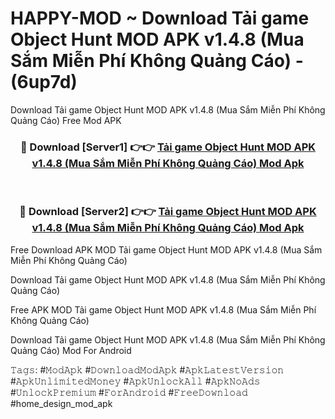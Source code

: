 # HAPPY-MOD ~ Download Tải game Object Hunt MOD APK v1.4.8 (Mua Sắm Miễn Phí Không Quảng Cáo) - (6up7d)
Download Tải game Object Hunt MOD APK v1.4.8 (Mua Sắm Miễn Phí Không Quảng Cáo) Free Mod APK

<div align="center">
<h3>🔴 Download [Server1] 👉👉 <a href="https://apk-comot.site?title=Tải_game_Object_Hunt_MOD_APK_v1.4.8_(Mua_Sắm_Miễn_Phí_Không_Quảng_Cáo)">Tải game Object Hunt MOD APK v1.4.8 (Mua Sắm Miễn Phí Không Quảng Cáo) Mod Apk</a></h3><br>

<h3>🔴 Download [Server2] 👉👉 <a href="https://apk-comot.site?title=Tải_game_Object_Hunt_MOD_APK_v1.4.8_(Mua_Sắm_Miễn_Phí_Không_Quảng_Cáo)">Tải game Object Hunt MOD APK v1.4.8 (Mua Sắm Miễn Phí Không Quảng Cáo) Mod Apk</a></h3>
</div>


Free Download APK MOD Tải game Object Hunt MOD APK v1.4.8 (Mua Sắm Miễn Phí Không Quảng Cáo)

Download Tải game Object Hunt MOD APK v1.4.8 (Mua Sắm Miễn Phí Không Quảng Cáo) 

Free APK MOD Tải game Object Hunt MOD APK v1.4.8 (Mua Sắm Miễn Phí Không Quảng Cáo) 

Download Tải game Object Hunt MOD APK v1.4.8 (Mua Sắm Miễn Phí Không Quảng Cáo) Mod For Android

𝚃𝚊𝚐𝚜: #𝙼𝚘𝚍𝙰𝚙𝚔 #𝙳𝚘𝚠𝚗𝚕𝚘𝚊𝚍𝙼𝚘𝚍𝙰𝚙𝚔 #𝙰𝚙𝚔𝙻𝚊𝚝𝚎𝚜𝚝𝚅𝚎𝚛𝚜𝚒𝚘𝚗 #𝙰𝚙𝚔𝚄𝚗𝚕𝚒𝚖𝚒𝚝𝚎𝚍𝙼𝚘𝚗𝚎𝚢 #𝙰𝚙𝚔𝚄𝚗𝚕𝚘𝚌𝚔𝙰𝚕𝚕 #𝙰𝚙𝚔𝙽𝚘𝙰𝚍𝚜 #𝚄𝚗𝚕𝚘𝚌𝚔𝙿𝚛𝚎𝚖𝚒𝚞𝚖 #𝙵𝚘𝚛𝙰𝚗𝚍𝚛𝚘𝚒𝚍 #𝙵𝚛𝚎𝚎𝙳𝚘𝚠𝚗𝚕𝚘𝚊𝚍 #home_design_mod_apk